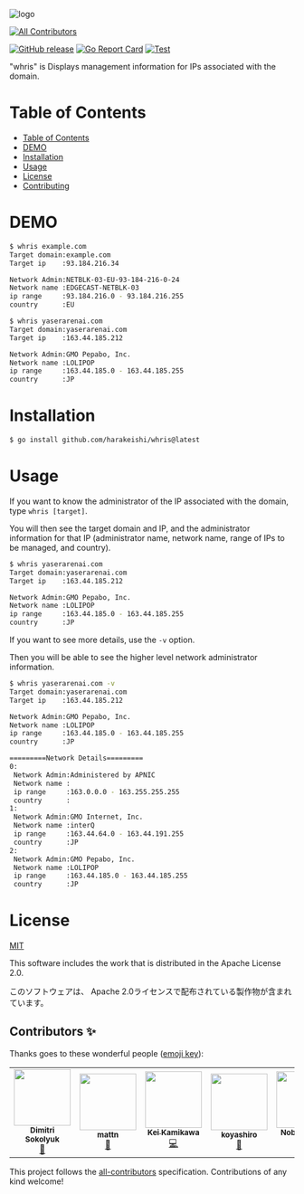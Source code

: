![logo](logo.png)
<!-- ALL-CONTRIBUTORS-BADGE:START - Do not remove or modify this section -->
[![All Contributors](https://img.shields.io/badge/all_contributors-5-orange.svg?style=flat-square)](#contributors-)
<!-- ALL-CONTRIBUTORS-BADGE:END -->
[![GitHub release](https://img.shields.io/github/release/harakeishi/whris.svg)](https://github.com/harakeishi/whris/releases) [![Go Report Card](https://goreportcard.com/badge/github.com/harakeishi/whris)](https://goreportcard.com/report/github.com/harakeishi/whris) [![Test](https://github.com/harakeishi/whris/actions/workflows/test.yml/badge.svg)](https://github.com/harakeishi/whris/actions/workflows/test.yml)

"whris" is Displays management information for IPs associated with the domain.


# Table of Contents
- [Table of Contents](#table-of-contents)
- [DEMO](#demo)
- [Installation](#installation)
- [Usage](#usage)
- [License](#license)
- [Contributing](#contributing)
# DEMO
 
```bash
$ whris example.com      
Target domain:example.com
Target ip    :93.184.216.34

Network Admin:NETBLK-03-EU-93-184-216-0-24
Network name :EDGECAST-NETBLK-03
ip range     :93.184.216.0 - 93.184.216.255
country      :EU
```
 
 ```bash
$ whris yaserarenai.com 
Target domain:yaserarenai.com
Target ip    :163.44.185.212

Network Admin:GMO Pepabo, Inc.
Network name :LOLIPOP
ip range     :163.44.185.0 - 163.44.185.255
country      :JP
```
# Installation
 
```bash
$ go install github.com/harakeishi/whris@latest
```
 
# Usage
 
If you want to know the administrator of the IP associated with the domain, type `whris [target]`.
 
 You will then see the target domain and IP, and the administrator information for that IP (administrator name, network name, range of IPs to be managed, and country).
 
```bash
$ whris yaserarenai.com 
Target domain:yaserarenai.com
Target ip    :163.44.185.212

Network Admin:GMO Pepabo, Inc.
Network name :LOLIPOP
ip range     :163.44.185.0 - 163.44.185.255
country      :JP
```

If you want to see more details, use the `-v` option.

Then you will be able to see the higher level network administrator information.

```bash
$ whris yaserarenai.com -v
Target domain:yaserarenai.com
Target ip    :163.44.185.212

Network Admin:GMO Pepabo, Inc.
Network name :LOLIPOP
ip range     :163.44.185.0 - 163.44.185.255
country      :JP

=========Network Details=========
0:
 Network Admin:Administered by APNIC
 Network name :
 ip range     :163.0.0.0 - 163.255.255.255
 country      :
1:
 Network Admin:GMO Internet, Inc.
 Network name :interQ
 ip range     :163.44.64.0 - 163.44.191.255
 country      :JP
2:
 Network Admin:GMO Pepabo, Inc.
 Network name :LOLIPOP
 ip range     :163.44.185.0 - 163.44.185.255
 country      :JP
```
# License
[MIT](LICENSE)

This software includes the work that is distributed in the Apache License 2.0.

このソフトウェアは、 Apache 2.0ライセンスで配布されている製作物が含まれています。

## Contributors ✨

Thanks goes to these wonderful people ([emoji key](https://allcontributors.org/docs/en/emoji-key)):

<!-- ALL-CONTRIBUTORS-LIST:START - Do not remove or modify this section -->
<!-- prettier-ignore-start -->
<!-- markdownlint-disable -->
<table>
  <tr>
    <td align="center"><a href="https://www.dim13.org"><img src="https://avatars.githubusercontent.com/u/4006042?v=4?s=100" width="100px;" alt=""/><br /><sub><b>Dimitri Sokolyuk</b></sub></a><br /><a href="#ideas-dim13" title="Ideas, Planning, & Feedback">🤔</a></td>
    <td align="center"><a href="https://mattn.kaoriya.net/"><img src="https://avatars.githubusercontent.com/u/10111?v=4?s=100" width="100px;" alt=""/><br /><sub><b>mattn</b></sub></a><br /><a href="#ideas-mattn" title="Ideas, Planning, & Feedback">🤔</a></td>
    <td align="center"><a href="https://codehex.dev"><img src="https://avatars.githubusercontent.com/u/6500104?v=4?s=100" width="100px;" alt=""/><br /><sub><b>Kei Kamikawa</b></sub></a><br /><a href="https://github.com/harakeishi/whris/commits?author=Code-Hex" title="Code">💻</a></td>
    <td align="center"><a href="https://koyashi.ro"><img src="https://avatars.githubusercontent.com/u/6698252?v=4?s=100" width="100px;" alt=""/><br /><sub><b>koyashiro</b></sub></a><br /><a href="https://github.com/harakeishi/whris/commits?author=koyashiro" title="Documentation">📖</a></td>
    <td align="center"><a href="https://noborus.github.io/"><img src="https://avatars.githubusercontent.com/u/2296563?v=4?s=100" width="100px;" alt=""/><br /><sub><b>Noboru Saito</b></sub></a><br /><a href="https://github.com/harakeishi/whris/commits?author=noborus" title="Code">💻</a></td>
  </tr>
</table>

<!-- markdownlint-restore -->
<!-- prettier-ignore-end -->

<!-- ALL-CONTRIBUTORS-LIST:END -->

This project follows the [all-contributors](https://github.com/all-contributors/all-contributors) specification. Contributions of any kind welcome!
